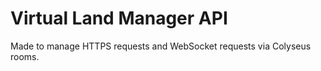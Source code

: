 # Virtual Land Manager API

Made to manage HTTPS requests and WebSocket requests via Colyseus rooms.